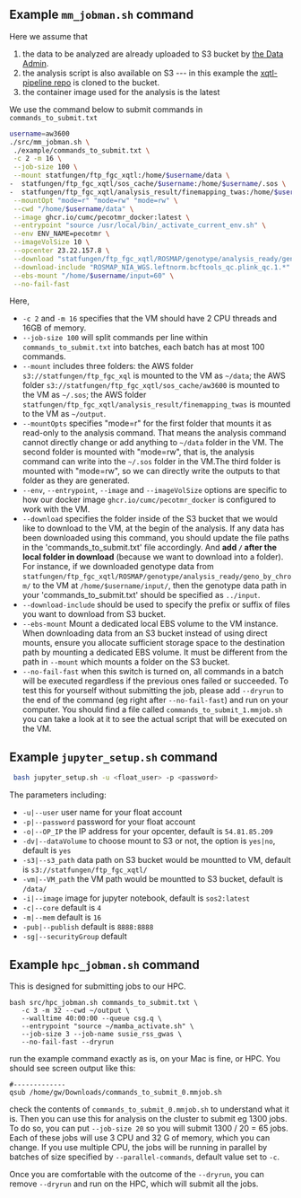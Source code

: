 ## Example `mm_jobman.sh` command

Here we assume that 

1. the data to be analyzed are already uploaded to S3 bucket by [the Data Admin](https://wanggroup.org/productivity_tips/memverge-aws#notes-for-data-admin).
2. the analysis script is also available on S3 --- in this example the [xqtl-pipeline repo](https://github.com/cumc/xqtl-pipeline) is cloned to the bucket.
3. the container image used for the analysis is the latest

We use the command below to submit commands in `commands_to_submit.txt`

```bash
username=aw3600
./src/mm_jobman.sh \
 ./example/commands_to_submit.txt \
 -c 2 -m 16 \
 --job-size 100 \
 --mount statfungen/ftp_fgc_xqtl:/home/$username/data \
-  statfungen/ftp_fgc_xqtl/sos_cache/$username:/home/$username/.sos \
-  statfungen/ftp_fgc_xqtl/analysis_result/finemapping_twas:/home/$username/output \
 --mountOpt "mode=r" "mode=rw" "mode=rw" \
 --cwd "/home/$username/data" \
 --image ghcr.io/cumc/pecotmr_docker:latest \
 --entrypoint "source /usr/local/bin/_activate_current_env.sh" \
 --env ENV_NAME=pecotmr \
 --imageVolSize 10 \
 --opcenter 23.22.157.8 \
 --download "statfungen/ftp_fgc_xqtl/ROSMAP/genotype/analysis_ready/geno_by_chrom/:/home/$username/input/" \
 --download-include "ROSMAP_NIA_WGS.leftnorm.bcftools_qc.plink_qc.1.*" \
 --ebs-mount "/home/$username/input=60" \
 --no-fail-fast  
```

Here, 

- `-c 2` and `-m 16` specifies that the VM should have 2 CPU threads and 16GB of memory.
- `--job-size 100` will split commands per line within `commands_to_submit.txt` into batches, each batch has at most 100 commands.
- `--mount` includes three folders: the AWS folder `s3://statfungen/ftp_fgc_xql` is mounted to the VM as `~/data`; the AWS folder `s3://statfungen/ftp_fgc_xqtl/sos_cache/aw3600` is mounted to the VM as `~/.sos`; the AWS folder `statfungen/ftp_fgc_xqtl/analysis_result/finemapping_twas` is mounted to the VM as `~/output`.
- `--mountOpts` specifies "mode=r" for the first folder that mounts it as read-only to the analysis command. That means the analysis command cannot directly change or add anything to `~/data` folder in the VM. The second folder is mounted with "mode=rw", that is, the analysis command can write into the `~/.sos` folder in the VM.The third folder is mounted with "mode=rw", so we can directly write the outputs to that folder as they are generated.
- `--env`, `--entrypoint`, `--image` and  `--imageVolSize` options are specific to how our docker image `ghcr.io/cumc/pecotmr_docker` is configured to work with the VM.  
- `--download` specifies the folder inside of the S3 bucket that we would like to download to the VM, at the begin of the analysis. If any data has been downloaded using this command, you should update the file paths in the 'commands_to_submit.txt' file accordingly. And **add `/` after the local folder in download** (because we want to download into a folder). For instance, if we downloaded genotype data from `statfungen/ftp_fgc_xqtl/ROSMAP/genotype/analysis_ready/geno_by_chrom/` to the VM at `/home/$username/input/`, then the genotype data path in your 'commands_to_submit.txt' should be specified as `../input`.
- `--download-include` should be used to specify the prefix or suffix of files you want to download from S3 bucket. 
- `--ebs-mount` Mount a dedicated local EBS volume to the VM instance. When downloading data from an S3 bucket instead of using direct mounts, ensure you allocate sufficient storage space to the destination path by mounting a dedicated EBS volume. It must be different from the path in `--mount` which mounts a folder on the S3 bucket. 
- `--no-fail-fast` when this switch is turned on, all commands in a batch will be executed regardless if the previous ones failed or succeeded. 
To test this for yourself without submitting the job, please add `--dryrun` to the end of the command (eg right after `--no-fail-fast`) and run on your computer. You should find a file called `commands_to_submit_1.mmjob.sh` you can take a look at it to see the actual script that will be executed on the VM.


## Example `jupyter_setup.sh` command
```bash
 bash jupyter_setup.sh -u <float_user> -p <password> 
```

The parameters including:
- `-u|--user` user name for your float account
- `-p|--password` password for your float account
- `-o|--OP_IP` the IP address for your opcenter, default is `54.81.85.209`
- `-dv|--dataVolume` to choose mount to S3 or not, the option is `yes|no`, default is `yes`
- `-s3|--s3_path` data path on S3 bucket would be mountted to VM, default is `s3://statfungen/ftp_fgc_xqtl/`
- `-vm|--VM_path` the VM path would be mountted to S3 bucket, default is `/data/`
- `-i|--image` image for jupyter notebook, default is `sos2:latest`
- `-c|--core` default is `4`
- `-m|--mem` default is `16`
- `-pub|--publish` default is `8888:8888`
- `-sg|--securityGroup` default

## Example `hpc_jobman.sh` command

This is designed for submitting jobs to our HPC.

```
bash src/hpc_jobman.sh commands_to_submit.txt \
   -c 3 -m 32 --cwd ~/output \
   --walltime 40:00:00 --queue csg.q \
   --entrypoint "source ~/mamba_activate.sh" \
   --job-size 3 --job-name susie_rss_gwas \
   --no-fail-fast --dryrun 
```

run the example command exactly as is, on your Mac is fine, or HPC. You should see screen output like this:

```
#-------------
qsub /home/gw/Downloads/commands_to_submit_0.mmjob.sh
```

check the contents of `commands_to_submit_0.mmjob.sh` to understand what it is. Then you can use this for analysis on the cluster to submit eg 1300 jobs. To do so, you can put `--job-size 20`  so you will submit 1300 / 20 = 65 jobs. Each of these jobs will use 3 CPU and 32 G of memory, which you can change. If you use multiple CPU, the jobs will be running in parallel by batches of size specified by `--parallel-commands`, default value set to `-c`. 

Once you are comfortable with the outcome of the `--dryrun`, you can remove `--dryrun` and run on the HPC, which will submit all the jobs.

